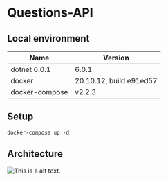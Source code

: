 # Questions-API

## Local environment

|Name|Version|
|-|-|
|dotnet 6.0.1|6.0.1|
|docker|20.10.12, build e91ed57|
|docker-compose|v2.2.3|

## Setup
```
docker-compose up -d
```

## Architecture

![This is a alt text.](https://user-images.githubusercontent.com/76056225/149680095-1e27b047-32f8-4288-b7ac-b06472d4727f.png "This is a sample image.")